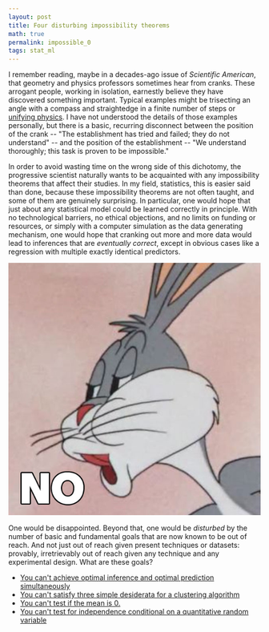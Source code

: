 ```yaml
---
layout: post
title: Four disturbing impossibility theorems
math: true
permalink: impossible_0
tags: stat_ml
---
```


I remember reading, maybe in a decades-ago issue of *Scientific American*, that geometry and physics professors sometimes hear from cranks. These arrogant people, working in isolation, earnestly believe they have discovered something important. Typical examples might be trisecting an angle with a compass and straightedge in a finite number of steps or [unifying physics](https://arxiv.org/pdf/quant-ph/0206089.pdf). I have not understood the details of those examples personally, but there is a basic, recurring disconnect between the position of the crank -- "The establishment has tried and failed; they do not understand" -- and the position of the establishment -- "We understand thoroughly; this task is proven to be impossible." 

In order to avoid wasting time on the wrong side of this dichotomy, the progressive scientist naturally wants to be acquainted with any impossibility theorems that affect their studies. In my field, statistics, this is easier said than done, because these impossibility theorems are not often taught, and some of them are genuinely surprising. In particular, one would hope that just about any statistical model could be learned correctly in principle. With no technological barriers, no ethical objections, and no limits on funding or resources, or simply with a computer simulation as the data generating mechanism, one would hope that cranking out more and more data would lead to inferences that are *eventually correct*, except in obvious cases like a regression with multiple exactly identical predictors.

![The meme where Bugs Bunny smugly says "No."](images/BugsBunnyNo.jpg)

One would be disappointed. Beyond that, one would be *disturbed* by the number of basic and fundamental goals that are now known to be out of reach. And not just out of reach given present techniques or datasets: provably, irretrievably out of reach given any technique and any experimental design. What are these goals?

- [You can't achieve optimal inference and optimal prediction simultaneously](impossible_1)
- [You can't satisfy three simple desiderata for a clustering algorithm](impossible_2)
- [You can't test if the mean is 0.](impossible_3)
- [You can't test for independence conditional on a quantitative random variable](impossible_4)
